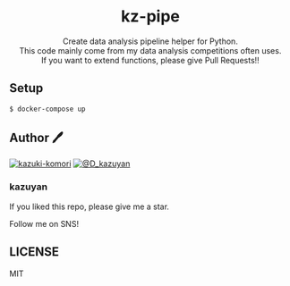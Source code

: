 <h1 align="center">kz-pipe</h1>

<p align="center">
Create data analysis pipeline helper for Python.
<br/>
This code mainly come from my data analysis competitions often uses.
<br/>
If you want to extend functions, please give Pull Requests!! 
</p>

## Setup

```bash
$ docker-compose up
```

## Author :pen:

[![kazuki-komori](https://img.shields.io/github/followers/kazuki-komori?style=social)][1]
[![@D_kazuyan](https://img.shields.io/twitter/follow/D_kazuyan?style=social)][2]

[1]: https://github.com/kazuki-komori
[2]: https://twitter.com/D_kazuyan

### kazuyan

If you liked this repo, please give me a star.

Follow me on SNS!



## LICENSE

MIT
